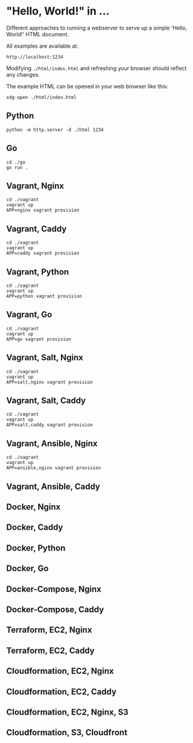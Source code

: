 # "Hello, World!" in ...

Different approaches to running a webserver to serve up a simple 'Hello, World!' HTML document.

All examples are available at:

    http://localhost:1234

Modifying `./html/index.html` and refreshing your browser should reflect any changes.

The example HTML can be opened in your web browser like this:

    xdg-open ./html/index.html

## Python

    python -m http.server -d ./html 1234

## Go

    cd ./go
    go run .

## Vagrant, Nginx

    cd ./vagrant
    vagrant up
    APP=nginx vagrant provision

## Vagrant, Caddy

    cd ./vagrant
    vagrant up
    APP=caddy vagrant provision

## Vagrant, Python

    cd ./vagrant
    vagrant up
    APP=python vagrant provision

## Vagrant, Go

    cd ./vagrant
    vagrant up
    APP=go vagrant provision

## Vagrant, Salt, Nginx

    cd ./vagrant
    vagrant up
    APP=salt,nginx vagrant provision

## Vagrant, Salt, Caddy

    cd ./vagrant
    vagrant up
    APP=salt,caddy vagrant provision

## Vagrant, Ansible, Nginx

    cd ./vagrant
    vagrant up
    APP=ansible,nginx vagrant provision

## Vagrant, Ansible, Caddy

## Docker, Nginx

## Docker, Caddy

## Docker, Python

## Docker, Go

## Docker-Compose, Nginx

## Docker-Compose, Caddy

## Terraform, EC2, Nginx

## Terraform, EC2, Caddy

## Cloudformation, EC2, Nginx

## Cloudformation, EC2, Caddy

## Cloudformation, EC2, Nginx, S3

## Cloudformation, S3, Cloudfront

